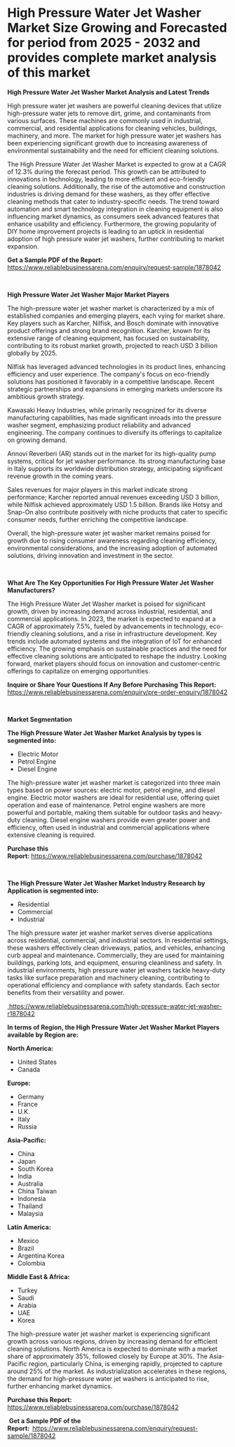 <p><h1>High Pressure Water Jet Washer Market Size Growing and Forecasted for period from 2025 - 2032 and provides complete market analysis of this market</h1></p><p><strong>High Pressure Water Jet Washer Market Analysis and Latest Trends</strong></p>
<p><p>High pressure water jet washers are powerful cleaning devices that utilize high-pressure water jets to remove dirt, grime, and contaminants from various surfaces. These machines are commonly used in industrial, commercial, and residential applications for cleaning vehicles, buildings, machinery, and more. The market for high pressure water jet washers has been experiencing significant growth due to increasing awareness of environmental sustainability and the need for efficient cleaning solutions.</p><p>The High Pressure Water Jet Washer Market is expected to grow at a CAGR of 12.3% during the forecast period. This growth can be attributed to innovations in technology, leading to more efficient and eco-friendly cleaning solutions. Additionally, the rise of the automotive and construction industries is driving demand for these washers, as they offer effective cleaning methods that cater to industry-specific needs. The trend toward automation and smart technology integration in cleaning equipment is also influencing market dynamics, as consumers seek advanced features that enhance usability and efficiency. Furthermore, the growing popularity of DIY home improvement projects is leading to an uptick in residential adoption of high pressure water jet washers, further contributing to market expansion.</p></p>
<p><strong>Get a Sample PDF of the Report:&nbsp;</strong> <a href="https://www.reliablebusinessarena.com/enquiry/request-sample/1878042?utm_campaign=3346&utm_medium=2&utm_source=Github&utm_content=ia&utm_term=12042025&utm_id=high-pressure-water-jet-washer">https://www.reliablebusinessarena.com/enquiry/request-sample/1878042</a></p>
<p>&nbsp;</p>
<p><strong>High Pressure Water Jet Washer Major Market Players</strong></p>
<p><p>The high-pressure water jet washer market is characterized by a mix of established companies and emerging players, each vying for market share. Key players such as Karcher, Nilfisk, and Bosch dominate with innovative product offerings and strong brand recognition. Karcher, known for its extensive range of cleaning equipment, has focused on sustainability, contributing to its robust market growth, projected to reach USD 3 billion globally by 2025.</p><p>Nilfisk has leveraged advanced technologies in its product lines, enhancing efficiency and user experience. The company's focus on eco-friendly solutions has positioned it favorably in a competitive landscape. Recent strategic partnerships and expansions in emerging markets underscore its ambitious growth strategy.</p><p>Kawasaki Heavy Industries, while primarily recognized for its diverse manufacturing capabilities, has made significant inroads into the pressure washer segment, emphasizing product reliability and advanced engineering. The company continues to diversify its offerings to capitalize on growing demand.</p><p>Annovi Reverberi (AR) stands out in the market for its high-quality pump systems, critical for jet washer performance. Its strong manufacturing base in Italy supports its worldwide distribution strategy, anticipating significant revenue growth in the coming years.</p><p>Sales revenues for major players in this market indicate strong performance; Karcher reported annual revenues exceeding USD 3 billion, while Nilfisk achieved approximately USD 1.5 billion. Brands like Hotsy and Snap-On also contribute positively with niche products that cater to specific consumer needs, further enriching the competitive landscape.</p><p>Overall, the high-pressure water jet washer market remains poised for growth due to rising consumer awareness regarding cleaning efficiency, environmental considerations, and the increasing adoption of automated solutions, driving innovation and investment in the sector.</p></p>
<p>&nbsp;</p>
<p><strong>What Are The Key Opportunities For High Pressure Water Jet Washer Manufacturers?</strong></p>
<p><p>The High Pressure Water Jet Washer market is poised for significant growth, driven by increasing demand across industrial, residential, and commercial applications. In 2023, the market is expected to expand at a CAGR of approximately 7.5%, fueled by advancements in technology, eco-friendly cleaning solutions, and a rise in infrastructure development. Key trends include automated systems and the integration of IoT for enhanced efficiency. The growing emphasis on sustainable practices and the need for effective cleaning solutions are anticipated to reshape the industry. Looking forward, market players should focus on innovation and customer-centric offerings to capitalize on emerging opportunities.</p></p>
<p><strong>Inquire or Share Your Questions If Any Before Purchasing This Report:</strong> <a href="https://www.reliablebusinessarena.com/enquiry/pre-order-enquiry/1878042?utm_campaign=3346&utm_medium=2&utm_source=Github&utm_content=ia&utm_term=12042025&utm_id=high-pressure-water-jet-washer">https://www.reliablebusinessarena.com/enquiry/pre-order-enquiry/1878042</a></p>
<p>&nbsp;</p>
<p><strong>Market Segmentation</strong></p>
<p><strong>The High Pressure Water Jet Washer Market Analysis by types is segmented into:</strong></p>
<p><ul><li>Electric Motor</li><li>Petrol Engine</li><li>Diesel Engine</li></ul></p>
<p><p>The high-pressure water jet washer market is categorized into three main types based on power sources: electric motor, petrol engine, and diesel engine. Electric motor washers are ideal for residential use, offering quiet operation and ease of maintenance. Petrol engine washers are more powerful and portable, making them suitable for outdoor tasks and heavy-duty cleaning. Diesel engine washers provide even greater power and efficiency, often used in industrial and commercial applications where extensive cleaning is required.</p></p>
<p><strong>Purchase this Report:&nbsp;</strong><a href="https://www.reliablebusinessarena.com/purchase/1878042?utm_campaign=3346&utm_medium=2&utm_source=Github&utm_content=ia&utm_term=12042025&utm_id=high-pressure-water-jet-washer">https://www.reliablebusinessarena.com/purchase/1878042</a></p>
<p>&nbsp;</p>
<p><strong>The High Pressure Water Jet Washer Market Industry Research by Application is segmented into:</strong></p>
<p><ul><li>Residential</li><li>Commercial</li><li>Industrial</li></ul></p>
<p><p>The high pressure water jet washer market serves diverse applications across residential, commercial, and industrial sectors. In residential settings, these washers effectively clean driveways, patios, and vehicles, enhancing curb appeal and maintenance. Commercially, they are used for maintaining buildings, parking lots, and equipment, ensuring cleanliness and safety. In industrial environments, high pressure water jet washers tackle heavy-duty tasks like surface preparation and machinery cleaning, contributing to operational efficiency and compliance with safety standards. Each sector benefits from their versatility and power.</p></p>
<p><a href="https://www.reliablebusinessarena.com/high-pressure-water-jet-washer-r1878042?utm_campaign=3346&utm_medium=2&utm_source=Github&utm_content=ia&utm_term=12042025&utm_id=high-pressure-water-jet-washer">&nbsp;https://www.reliablebusinessarena.com/high-pressure-water-jet-washer-r1878042</a></p>
<p><strong>In terms of Region, the High Pressure Water Jet Washer Market Players available by Region are:</strong></p>
<p>
    <p> <strong> North America: </strong>
        <ul>
            <li>United States</li>
            <li>Canada</li>
        </ul>
        </p> 
    <p> <strong> Europe: </strong>
        <ul>
            <li>Germany</li>
            <li>France</li>
            <li>U.K.</li>
            <li>Italy</li>
            <li>Russia</li>
        </ul>
        </p> 
    <p> <strong> Asia-Pacific: </strong>
        <ul>
            <li>China</li>
            <li>Japan</li>
            <li>South Korea</li>
            <li>India</li>
            <li>Australia</li>
            <li>China Taiwan</li>
            <li>Indonesia</li>
            <li>Thailand</li>
            <li>Malaysia</li>
        </ul>
        </p> 
    <p> <strong> Latin America: </strong>
        <ul>
            <li>Mexico</li>
            <li>Brazil</li>
            <li>Argentina Korea</li>
            <li>Colombia</li>
        </ul>
        </p> 
    <p> <strong> Middle East & Africa: </strong>
        <ul>
            <li>Turkey</li>
            <li>Saudi</li>
            <li>Arabia</li>
            <li>UAE</li>
            <li>Korea</li>
        </ul>
    </p>
    </p>
<p><p>The high-pressure water jet washer market is experiencing significant growth across various regions, driven by increasing demand for efficient cleaning solutions. North America is expected to dominate with a market share of approximately 35%, followed closely by Europe at 30%. The Asia-Pacific region, particularly China, is emerging rapidly, projected to capture around 25% of the market. As industrialization accelerates in these regions, the demand for high-pressure water jet washers is anticipated to rise, further enhancing market dynamics.</p></p>
<p><strong>Purchase this Report: </strong><a href="https://www.reliablebusinessarena.com/purchase/1878042?utm_campaign=3346&utm_medium=2&utm_source=Github&utm_content=ia&utm_term=12042025&utm_id=high-pressure-water-jet-washer">https://www.reliablebusinessarena.com/purchase/1878042</a></p>
<p>&nbsp;<strong>Get a Sample PDF of the Report:&nbsp;&nbsp;</strong><a href="https://www.reliablebusinessarena.com/enquiry/request-sample/1878042?utm_campaign=3346&utm_medium=2&utm_source=Github&utm_content=ia&utm_term=12042025&utm_id=high-pressure-water-jet-washer">https://www.reliablebusinessarena.com/enquiry/request-sample/1878042</a></p>
<p><strong></strong></p>
<p><p></p><p></p><p></p></p>